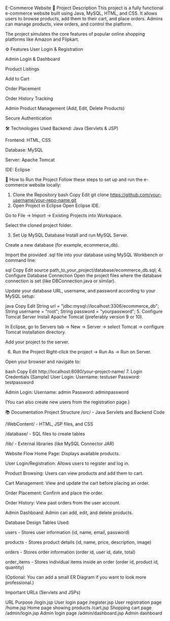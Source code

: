 E-Commerce Website
📜 Project Description
This project is a fully functional e-commerce website built using Java, MySQL, HTML, and CSS. It allows users to browse products, add them to their cart, and place orders. Admins can manage products, view orders, and control the platform.

The project simulates the core features of popular online shopping platforms like Amazon and Flipkart.

⚙️ Features
User Login & Registration

Admin Login & Dashboard

Product Listings

Add to Cart

Order Placement

Order History Tracking

Admin Product Management (Add, Edit, Delete Products)

Secure Authentication

🛠️ Technologies Used
Backend: Java (Servlets & JSP)

Frontend: HTML, CSS

Database: MySQL

Server: Apache Tomcat

IDE: Eclipse

🚀 How to Run the Project
Follow these steps to set up and run the e-commerce website locally:

1. Clone the Repository
bash
Copy
Edit
git clone https://github.com/your-username/your-repo-name.git
2. Open Project in Eclipse
Open Eclipse IDE.

Go to File -> Import -> Existing Projects into Workspace.

Select the cloned project folder.

3. Set Up MySQL Database
Install and run MySQL Server.

Create a new database (for example, ecommerce_db).

Import the provided .sql file into your database using MySQL Workbench or command line:

sql
Copy
Edit
source path_to_your_project/database/ecommerce_db.sql;
4. Configure Database Connection
Open the project files where the database connection is set (like DBConnection.java or similar).

Update your database URL, username, and password according to your MySQL setup:

java
Copy
Edit
String url = "jdbc:mysql://localhost:3306/ecommerce_db";
String username = "root";
String password = "yourpassword";
5. Configure Tomcat Server
Install Apache Tomcat (preferably version 9 or 10).

In Eclipse, go to Servers tab → New → Server → select Tomcat → configure Tomcat installation directory.

Add your project to the server.

6. Run the Project
Right-click the project → Run As → Run on Server.

Open your browser and navigate to:

bash
Copy
Edit
http://localhost:8080/your-project-name/
7. Login Credentials (Sample)
User Login:
Username: testuser
Password: testpassword

Admin Login:
Username: admin
Password: adminpassword

(You can also create new users from the registration page.)



📚 Documentation
Project Structure
/src/ - Java Servlets and Backend Code

/WebContent/ - HTML, JSP files, and CSS

/database/ - SQL files to create tables

/lib/ - External libraries (like MySQL Connector JAR)

Website Flow
Home Page: Displays available products.

User Login/Registration: Allows users to register and log in.

Product Browsing: Users can view products and add them to cart.

Cart Management: View and update the cart before placing an order.

Order Placement: Confirm and place the order.

Order History: View past orders from the user account.

Admin Dashboard: Admin can add, edit, and delete products.

Database Design
Tables Used:

users - Stores user information (id, name, email, password)

products - Stores product details (id, name, price, description, image)

orders - Stores order information (order id, user id, date, total)

order_items - Stores individual items inside an order (order id, product id, quantity)

(Optional: You can add a small ER Diagram if you want to look more professional.)

Important URLs (Servlets and JSPs)

URL	Purpose
/login.jsp	User login page
/register.jsp	User registration page
/home.jsp	Home page showing products
/cart.jsp	Shopping cart page
/admin/login.jsp	Admin login page
/admin/dashboard.jsp	Admin dashboard
